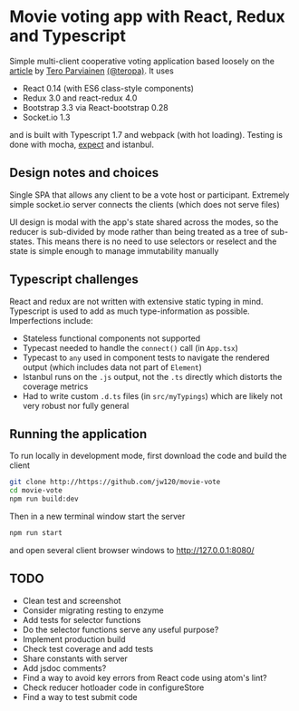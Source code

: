 # Movie voting app with React, Redux and Typescript

Simple multi-client cooperative voting application based loosely on the
[article](http://teropa.info/blog/2015/09/10/full-stack-redux-tutorial.html)
by
[Tero Parviainen](http://teropa.info/) [(@teropa)](https://twitter.com/teropa).
It uses

* React 0.14 (with ES6 class-style components)
* Redux 3.0 and react-redux 4.0
* Bootstrap 3.3 via React-bootstrap 0.28
* Socket.io 1.3

and is built with Typescript 1.7 and webpack (with hot loading). Testing is done with mocha,
[expect](https://github.com/mjackson/expect)
and istanbul.

## Design notes and choices

Single SPA that allows any client to be a vote host or participant. Extremely simple socket.io server connects the clients (which does not serve files)

UI design is modal with the app's state shared across the modes, so the reducer is sub-divided by mode rather than being treated as a tree of sub-states. This means there is no need to use selectors or reselect and the state is simple enough to manage immutability manually

## Typescript challenges

React and redux are not written with extensive static typing in mind. Typescript is used to add as much type-information as possible. Imperfections include:
* Stateless functional components not supported
* Typecast needed to handle the `connect()` call (in `App.tsx`)
* Typecast to `any` used in component tests to navigate the rendered output (which includes data not part of `Element`)
* Istanbul runs on the `.js` output, not the `.ts` directly which distorts the coverage metrics
* Had to write custom `.d.ts` files (in `src/myTypings`) which are likely not very robust nor fully general

## Running the application

To run locally in development mode, first download the code and build the client
```sh
git clone http://https://github.com/jw120/movie-vote
cd movie-vote
npm run build:dev
```
Then in a new terminal window start the server
```sh
npm run start
```
and open several client browser windows to http://127.0.0.1:8080/

## TODO

  + Clean test and screenshot
  + Consider migrating resting to enzyme
  + Add tests for selector functions
  + Do the selector functions serve any useful purpose?
  + Implement production build
  + Check test coverage and add tests
  + Share constants with server
  + Add jsdoc comments?
  + Find a way to avoid key errors from React code using atom's lint?
  + Check reducer hotloader code in configureStore
  + Find a way to test submit code
